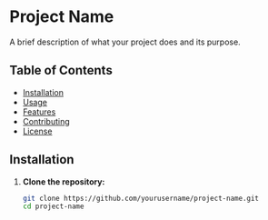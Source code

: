 # Project Name  

A brief description of what your project does and its purpose.  

## Table of Contents  

- [Installation](#installation)  
- [Usage](#usage)  
- [Features](#features)  
- [Contributing](#contributing)  
- [License](#license)  

## Installation  

1. **Clone the repository:**  

   ```bash  
   git clone https://github.com/yourusername/project-name.git  
   cd project-name
